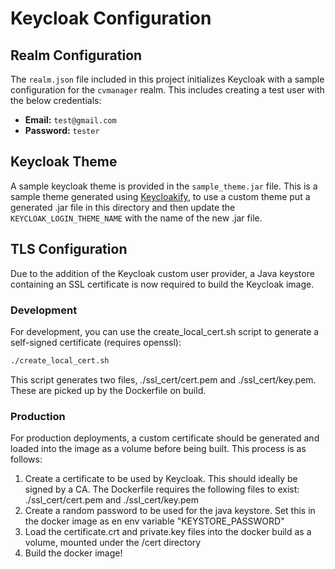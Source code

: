 # Keycloak Configuration

## Realm Configuration

The `realm.json` file included in this project initializes Keycloak with a sample configuration for the `cvmanager` realm. This includes creating a test user with the below credentials:

- **Email:** `test@gmail.com`
- **Password:** `tester`

## Keycloak Theme

A sample keycloak theme is provided in the `sample_theme.jar` file. This is a sample theme generated using [Keycloakify](https://github.com/CDOT-CV/keycloakify-starter), to use a custom theme put a generated .jar file in this directory and then update the `KEYCLOAK_LOGIN_THEME_NAME` with the name of the new .jar file.

## TLS Configuration

Due to the addition of the Keycloak custom user provider, a Java keystore containing an SSL certificate is now required to build the Keycloak image.

### Development

For development, you can use the create_local_cert.sh script to generate a self-signed certificate (requires openssl):

```sh
./create_local_cert.sh
```

This script generates two files, ./ssl_cert/cert.pem and ./ssl_cert/key.pem. These are picked up by the Dockerfile on build.

### Production

For production deployments, a custom certificate should be generated and loaded into the image as a volume before being built. This process is as follows:

1. Create a certificate to be used by Keycloak. This should ideally be signed by a CA. The Dockerfile requires the following files to exist: ./ssl_cert/cert.pem and ./ssl_cert/key.pem
2. Create a random password to be used for the java keystore. Set this in the docker image as en env variable "KEYSTORE_PASSWORD"
3. Load the certificate.crt and private.key files into the docker build as a volume, mounted under the /cert directory
4. Build the docker image!
